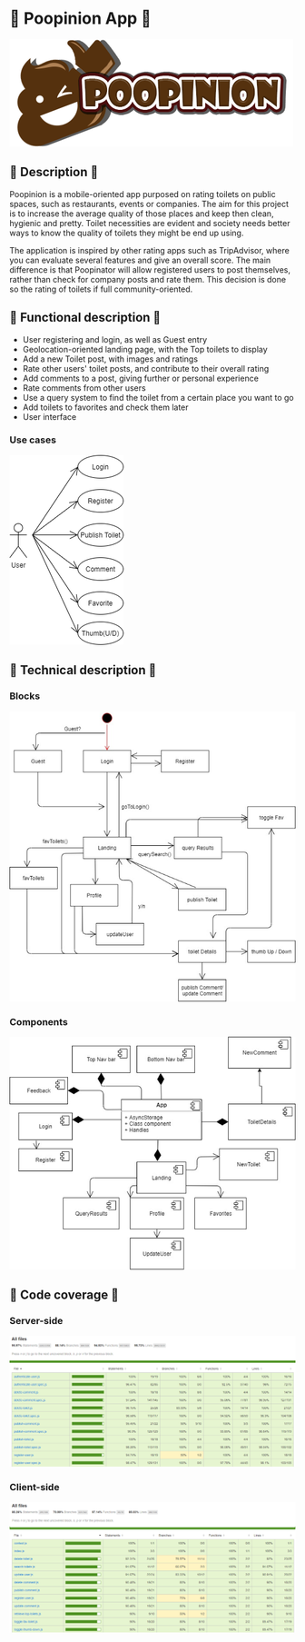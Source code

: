 # 💩 Poopinion App 💩
![](./images/header.png)
## 🚽 Description 🚽
Poopinion is a mobile-oriented app purposed on rating toilets on public spaces, such as restaurants, events or companies. The aim for this project is to increase the average quality of those places and keep then clean, hygienic and pretty. Toilet necessities are evident and society needs better ways to know the quality of toilets they might be end up using.

The application is inspired by other rating apps such as TripAdvisor, where you can evaluate several features and give an overall score. The main difference is that Poopinator will allow registered users to post themselves, rather than check for company posts and rate them. This decision is done so the rating of toilets if full community-oriented.

## 🚽 Functional description 🚽
- User registering and login, as well as Guest entry
- Geolocation-oriented landing page, with the Top toilets to display
- Add a new Toilet post, with images and ratings
- Rate other users' toilet posts, and contribute to their overall rating
- Add comments to a post, giving further or personal experience
- Rate comments from other users
- Use a query system to find the toilet from a certain place you want to go
- Add toilets to favorites and check them later
- User interface

### Use cases

![](./images/use-cases.png)

## 🚽 Technical description 🚽

### Blocks

![](./images/block-diagram.jpg)

### Components

![](./images/component-diagram.jpg)

## 🚽 Code coverage 🚽

### Server-side

![](./images/code-coverage-server-side.png)

### Client-side

![](./images/code-coverage-client-side.png)
